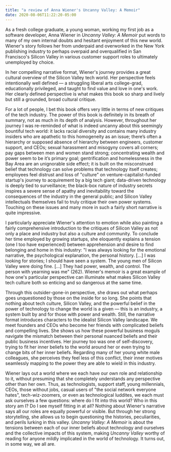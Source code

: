 ```yaml
---
title: "a review of Anna Wiener's Uncanny Valley: A Memoir"
date: 2020-08-06T11:22:20-05:00
---
```

As a fresh college graduate, a young woman, working my first job as a software developer, Anna Wiener in *Uncanny Valley: A Memoir* put words to many of my own internal doubts and hesitant enjoyment of this new world. Wiener's story follows her from underpaid and overworked in the New York publishing industry to perhaps overpaid and overqualified in San Francisco's Silicon Valley in various customer support roles to ultimately unemployed by choice.

In her compelling narrative format, Wiener's journey provides a great cultural overview of the Silicon Valley tech world. Her perspective feels intentionally well defined — a struggling liberal arts college-grad, educationally privileged, and taught to find value and love in one's work. Her clearly defined perspective is what makes this book so sharp and lively but still a grounded, broad cultural critique.

For a lot of people, I bet this book offers very little in terms of new critiques of the tech industry. The power of this book is definitely in its breath of summary, not as much in its depth of analysis. However, throughout her journey I was re-reminded of what is indeed uncanny about this seemingly bountiful tech world: it lacks racial diversity and contains many industry insiders who are apathetic to this homogeneity as an issue; there’s often a hierarchy or supposed absence of hierarchy between engineers, customer support, and CEOs; sexual harassment and misogyny covers all corners; pay gaps between men and women stand strong; concentrating wealth and power seem to be it’s primary goal; gentrification and homelessness in the Bay Area are an unignorable side effect; it is built on the misconstrued belief that technology can solve problems that technology itself creates; employees feel distrust and loss of "culture" on venture-capitalist-funded startup's journey to acquirement by a big tech giant; data-driven technology is deeply tied to surveillance; the black-box nature of industry secrets inspires a severe sense of apathy and inevitability toward the consequences of the industry in the general public; and Silicon Valley intellectuals themselves fail to truly critique their own power systems. Touching on these issues and many more in such a fairly short narrative is quite impressive.

I particularly appreciate Wiener's attention to emotion while also painting a fairly comprehensive introduction to the critiques of Silicon Valley as not only a place and industry but also a culture and community. To conclude her time employed by growing startups, she eloquently explains a tension (one I too have experienced) between apprehension and desire to find belonging and home in this industry: "I was always looking for the emotional narrative, the psychological explanation, the personal history. [...] I was looking for stories; I should have seen a system. The young men of Silicon Valley were doing fine. [...] They had power, wealth, and control. The person with yearning was me" (262). Wiener's memoir is a great example of how one's particular perspective can illuminate what makes Silicon Valley tech culture both so enticing and so dangerous at the same time.

Through this outsider-gone-in perspective, she draws out what perhaps goes unquestioned by those on the inside for so long. She points that nothing about tech culture, Silicon Valley, and the powerful belief in the power of technology to change the world is a given — this is an industry, a system built by and for those with power and wealth. Still, the narrative format introduces characters to the idealist Silicon Valley landscape. We meet founders and CEOs who become her friends with complicated beliefs and compelling lives. She shows us how these powerful business moguls navigate the mismatch between their personal nuanced beliefs and their public business incentives. Her journey too was one of self-discovery, trying to fit her inner beliefs to the world around her or even trying to change bits of her inner beliefs. Regarding many of her young white male colleagues, she perceives they feel less of this conflict, their inner motives seamlessly mapping to the power they are able to wield in this industry.

Wiener lays out a world where we each have our own role and relationship to it, without presuming that she completely understands any perspective other than her own. Thus, as technologists, support staff, young millennials, CEOs, those without jobs, casual users of "the social network everyone hates", tech-wiz-zoomers, or even as technological luddites, we each must ask ourselves a few questions: where do I fit into this world? Who in this story am I? Do I see myself fitting in at all? Nothing about Wiener's narrative says all our roles are equally powerful or visible. But through her strong storytelling, she allows us to begin questioning the histories, peculiarities, and perils lurking in this valley. *Uncanny Valley: A Memoir* is about the tensions between each of our inner beliefs about technology and ourselves and the collective impacts of this system, making *Uncanny Valley* worthy of reading for anyone mildly implicated in the world of technology. It turns out, in some way, we all are.

